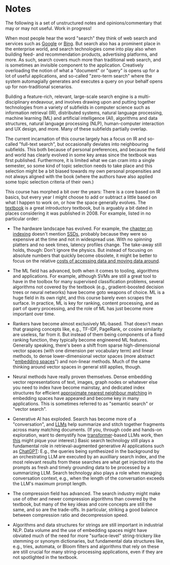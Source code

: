 # Notes

The following is a set of unstructured notes and opinions/commentary that may or may not useful. Work in progress!

When most people hear the word "search" they think of web search and services such as [Google](https://www.google.com/) or [Bing](https://www.bing.com/). But search also has a prominent place in the enterprise world, and search technologies come into play also when building feed- and recommendation products, advertising platforms, and more. As such, search covers much more than traditional web search, and is sometimes an invisible component to the application. Creatively overloading the notion of what a "document" or "query" is opens up for a lot of useful applications, and so-called "zero-term search" where the system automagially generates and executes a query on your behalf opens up for non-traditional scenarios.

Building a feature-rich, relevant, large-scale search engine is a multi-disciplinary endeavour, and involves drawing upon and putting together technologies from a variety of subfields in computer science such as information retrieval (IR), distributed systems, natural language processing, machine learning (ML) and artificial intelligence (AI), algorithms and data structures, natural language processing (NLP), human-computer interaction and UX design, and more. Many of these subfields partially overlap.

The current incarnation of this course largely has a focus on IR and so-called "full-text search", but occasionally deviates into neighbouring subfields. This both because of personal preferences, and because the field and world has clearly evolved in some key areas since the textbook was first published. Furthermore, it is limited what we can cram into a single semester, so some kind of topic selection needs to take place and this selection might be a bit biased towards my own personal propensities and not always aligned with the book (where the authors have also applied some topic selection criteria of their own.)

This course has morphed a bit over the years: There is a core based on IR basics, but every year I might choose to add or subtract a little based on what I happen to work on, or how the space generally evolves. The [textbook](https://nlp.stanford.edu/IR-book/information-retrieval-book.html) is a great introductory textbook, but is arguably a bit dated in places considering it was published in 2008. For example, listed in no particular order:

* The hardware landscape has evolved. For example, the [chapter on indexing](https://nlp.stanford.edu/IR-book/html/htmledition/index-construction-1.html) doesn't mention [SSDs](https://en.wikipedia.org/wiki/Solid-state_drive), probably because they were so expensive at the time and not in widespread use. With no spinning platters and no seek times, latency profiles change. The take-away still holds, though: Don't ignore the physics. But instead of focusing on absolute numbers that quickly become obsolete, it might be better to focus on the relative [costs of accessing data and moving data around](https://gist.github.com/jboner/2841832).

* The ML field has advanced, both when it comes to tooling, algorithms and applications. For example, although SVMs are still a great tool to have in the toolbox for many supervised classification problems, several algorithms not covered by the textbook (e.g., gradient-boosted decision trees or neural networks) have become goto weapons of choice. ML is a huge field in its own right, and this course barely even scrapes the surface. In practice, ML is key for ranking, content processing, and as part of query processing, and the role of ML has just become more important over time.

* Rankers have become almost exclusively ML-based. That doesn't mean that grasping concepts like, e.g., TF-IDF, PageRank, or cosine similarity are useless, far from it. But instead of them being components of a fixed ranking function, they typically become engineered ML features. Generally speaking, there's been a shift from sparse high-dimensional vector spaces (with one dimension per vocabulary term) and linear methods, to dense lower-dimensional vector spaces (more abstract "[embedding spaces](https://en.wikipedia.org/wiki/Latent_space)") and non-linear methods. Much of the same thinking around vector spaces in general still applies, though.

* Neural methods have really proven themselves. Dense embedding vector representations of text, images, graph nodes or whatever else you need to index have become mainstay, and dedicated index structures for efficient [approximate nearest neighbour matching](./slides/approximate-nearest-neighbours.pdf) in embedding spaces have appeared and become key in many applications. This is sometimes referred to as "semantic search" or "vector search".

* Generative AI has exploded. Search has become more of a "conversation", and [LLMs](https://en.wikipedia.org/wiki/Large_language_model) help summarize and stitch together fragments across many matching documents. (If you, through code and hands-on exploration, want to demystify how [transformer](./papers/attention-is-all-you-need.pdf)-based LLMs work, then [this](https://github.com/jaymody/picoGPT) might pique your interest.) Basic search technology still plays a fundamental role in retrieval-augmented generative AI applications such as [ChatGPT](https://openai.com/chatgpt): E.g., the queries being synthesized in the background by an orchestrating LLM are executed by an auxilliary search index, and the most relevant results from these searches are what get injected into the prompts as fresh and timely grounding data to be processed by a summarizing LLM. Search technology also plays a role when managing conversation context, e.g., when the length of the conversation exceeds the LLM's maximum prompt length.

* The compression field has advanced. The search industry might make use of other and newer compression algorithms than covered by the textbook, but many of the key ideas and core concepts are still the same, and so are the trade-offs. In particular, striking a good balance between compression ratio and decompression speed.

* Algorithms and data structures for strings are still important in industrial NLP. Data volume and the use of embedding spaces might have obviated much of the need for more "surface-level" string-trickery like stemming or synonym dictionaries, but fundamental data structures like, e.g., tries, automata, or Bloom filters and algorithms that rely on these are still crucial for many string-processing applications, even if they are not spotlighted in the textbook.